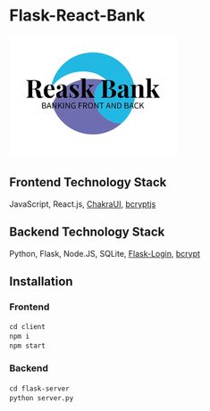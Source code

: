 # Flask-React-Bank
<img src="client\public\static\images\reask-bank-final.png" width="300">

## Frontend Technology Stack
JavaScript, React.js, [ChakraUI](https://chakra-ui.com/), [bcryptjs](https://www.npmjs.com/package/bcrypt)

## Backend Technology Stack
Python, Flask, Node.JS, SQLite, [Flask-Login](https://flask-login.readthedocs.io/en/latest/), [bcrypt](https://pypi.org/project/bcrypt/)

## Installation

### Frontend
`cd client`<br/>
`npm i`<br/>
`npm start`<br/>

### Backend
`cd flask-server` <br/>
`python server.py` <br/>